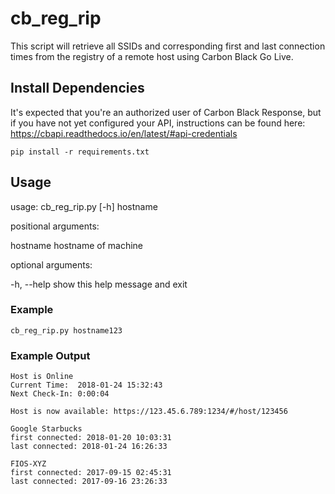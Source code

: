 # cb_reg_rip
This script will retrieve all SSIDs and corresponding first and last connection times from the registry of a remote host using Carbon Black Go Live. 

## Install Dependencies
It's expected that you're an authorized user of Carbon Black Response, but if you have not yet configured your API, instructions can be found here: https://cbapi.readthedocs.io/en/latest/#api-credentials
    
    pip install -r requirements.txt
    
## Usage
usage: cb_reg_rip.py [-h] hostname

positional arguments:

hostname    hostname of machine

optional arguments:

-h, --help  show this help message and exit

### Example
    cb_reg_rip.py hostname123
    
### Example Output
    Host is Online
    Current Time:  2018-01-24 15:32:43
    Next Check-In: 0:00:04

    Host is now available: https://123.45.6.789:1234/#/host/123456

    Google Starbucks
    first connected: 2018-01-20 10:03:31
    last connected: 2018-01-24 16:26:33
    
    FIOS-XYZ
    first connected: 2017-09-15 02:45:31
    last connected: 2017-09-16 23:26:33
    
